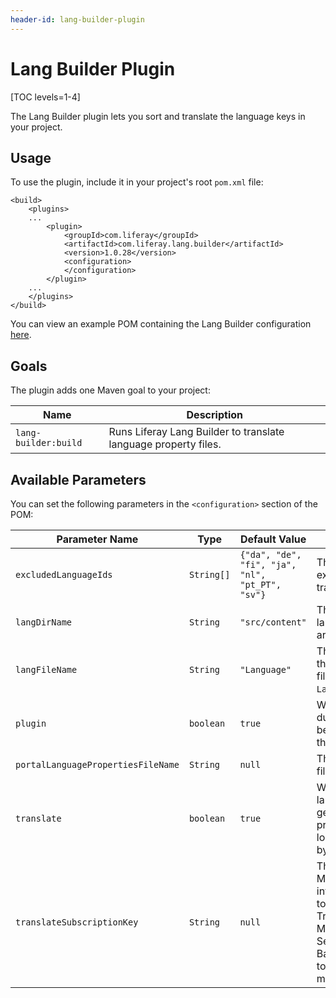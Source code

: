 ```yaml
---
header-id: lang-builder-plugin
---
```


# Lang Builder Plugin

[TOC levels=1-4]

The Lang Builder plugin lets you sort and translate the language keys in your
project.

## Usage

To use the plugin, include it in your project's root `pom.xml` file:

    <build>
        <plugins>
        ...
            <plugin>
                <groupId>com.liferay</groupId>
                <artifactId>com.liferay.lang.builder</artifactId>
                <version>1.0.28</version>
                <configuration>
                </configuration>
            </plugin>
        ...
        </plugins>
    </build>

You can view an example POM containing the Lang Builder configuration
[here](https://github.com/liferay/liferay-portal/blob/master/modules/util/lang-builder/samples/pom.xml).

## Goals

The plugin adds one Maven goal to your project:

Name | Description
---- | -----------
`lang-builder:build` | Runs Liferay Lang Builder to translate language property files.

## Available Parameters

You can set the following parameters in the `<configuration>` section of the
POM:

Parameter Name | Type | Default Value | Description
------------- | ---- | ------------- | -----------
`excludedLanguageIds` | `String[]` | `{"da", "de", "fi", "ja", "nl", "pt_PT", "sv"}` | The language IDs to exclude in the automatic translation.
`langDirName` | `String` | `"src/content"` | The directory where the language properties files are saved.
`langFileName` | `String` | `"Language"` | The file name prefix of the language properties files (e.g., `Language_it.properties`).
`plugin` | `boolean` | `true` | Whether to check for duplicate language keys between the project and the portal.
`portalLanguagePropertiesFileName` | `String` | `null` | The `Language.properties` file of the portal.
`translate` | `boolean` | `true` | Whether to translate the language keys and generate a language properties file for each locale that's supported by @product@.
`translateSubscriptionKey` | `String` | `null` | The subscription key for Microsoft Translation integration. Subscription to the Translator Text Translation API on Microsoft Cognitive Services is required. Basic subscriptions, up to 2 million characters a month, are free.
 
